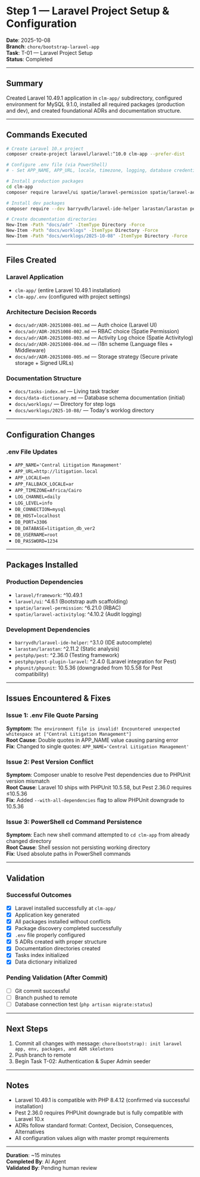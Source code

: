 # Step 1 — Laravel Project Setup & Configuration

**Date**: 2025-10-08  
**Branch**: `chore/bootstrap-laravel-app`  
**Task**: T-01 — Laravel Project Setup  
**Status**: Completed  

---

## Summary
Created Laravel 10.49.1 application in `clm-app/` subdirectory, configured environment for MySQL 9.1.0, installed all required packages (production and dev), and created foundational ADRs and documentation structure.

---

## Commands Executed

```bash
# Create Laravel 10.x project
composer create-project laravel/laravel:^10.0 clm-app --prefer-dist

# Configure .env file (via PowerShell)
# - Set APP_NAME, APP_URL, locale, timezone, logging, database credentials

# Install production packages
cd clm-app
composer require laravel/ui spatie/laravel-permission spatie/laravel-activitylog --no-interaction

# Install dev packages
composer require --dev barryvdh/laravel-ide-helper larastan/larastan pestphp/pest pestphp/pest-plugin-laravel --with-all-dependencies --no-interaction

# Create documentation directories
New-Item -Path "docs/adr" -ItemType Directory -Force
New-Item -Path "docs/worklogs" -ItemType Directory -Force
New-Item -Path "docs/worklogs/2025-10-08" -ItemType Directory -Force
```

---

## Files Created

### Laravel Application
- `clm-app/` (entire Laravel 10.49.1 installation)
- `clm-app/.env` (configured with project settings)

### Architecture Decision Records
- `docs/adr/ADR-20251008-001.md` — Auth choice (Laravel UI)
- `docs/adr/ADR-20251008-002.md` — RBAC choice (Spatie Permission)
- `docs/adr/ADR-20251008-003.md` — Activity Log choice (Spatie Activitylog)
- `docs/adr/ADR-20251008-004.md` — i18n scheme (Language files + Middleware)
- `docs/adr/ADR-20251008-005.md` — Storage strategy (Secure private storage + Signed URLs)

### Documentation Structure
- `docs/tasks-index.md` — Living task tracker
- `docs/data-dictionary.md` — Database schema documentation (initial)
- `docs/worklogs/` — Directory for step logs
- `docs/worklogs/2025-10-08/` — Today's worklog directory

---

## Configuration Changes

### .env File Updates
- `APP_NAME='Central Litigation Management'`
- `APP_URL=http://litigation.local`
- `APP_LOCALE=en`
- `APP_FALLBACK_LOCALE=ar`
- `APP_TIMEZONE=Africa/Cairo`
- `LOG_CHANNEL=daily`
- `LOG_LEVEL=info`
- `DB_CONNECTION=mysql`
- `DB_HOST=localhost`
- `DB_PORT=3306`
- `DB_DATABASE=litigation_db_ver2`
- `DB_USERNAME=root`
- `DB_PASSWORD=1234`

---

## Packages Installed

### Production Dependencies
- `laravel/framework`: ^10.49.1
- `laravel/ui`: ^4.6.1 (Bootstrap auth scaffolding)
- `spatie/laravel-permission`: ^6.21.0 (RBAC)
- `spatie/laravel-activitylog`: ^4.10.2 (Audit logging)

### Development Dependencies
- `barryvdh/laravel-ide-helper`: ^3.1.0 (IDE autocomplete)
- `larastan/larastan`: ^2.11.2 (Static analysis)
- `pestphp/pest`: ^2.36.0 (Testing framework)
- `pestphp/pest-plugin-laravel`: ^2.4.0 (Laravel integration for Pest)
- `phpunit/phpunit`: 10.5.36 (downgraded from 10.5.58 for Pest compatibility)

---

## Issues Encountered & Fixes

### Issue 1: .env File Quote Parsing
**Symptom**: `The environment file is invalid! Encountered unexpected whitespace at ["Central Litigation Management"]`  
**Root Cause**: Double quotes in APP_NAME value causing parsing error  
**Fix**: Changed to single quotes: `APP_NAME='Central Litigation Management'`

### Issue 2: Pest Version Conflict
**Symptom**: Composer unable to resolve Pest dependencies due to PHPUnit version mismatch  
**Root Cause**: Laravel 10 ships with PHPUnit 10.5.58, but Pest 2.36.0 requires ≤10.5.36  
**Fix**: Added `--with-all-dependencies` flag to allow PHPUnit downgrade to 10.5.36

### Issue 3: PowerShell cd Command Persistence
**Symptom**: Each new shell command attempted to `cd clm-app` from already changed directory  
**Root Cause**: Shell session not persisting working directory  
**Fix**: Used absolute paths in PowerShell commands

---

## Validation

### Successful Outcomes
- [x] Laravel installed successfully at `clm-app/`
- [x] Application key generated
- [x] All packages installed without conflicts
- [x] Package discovery completed successfully
- [x] `.env` file properly configured
- [x] 5 ADRs created with proper structure
- [x] Documentation directories created
- [x] Tasks index initialized
- [x] Data dictionary initialized

### Pending Validation (After Commit)
- [ ] Git commit successful
- [ ] Branch pushed to remote
- [ ] Database connection test (`php artisan migrate:status`)

---

## Next Steps

1. Commit all changes with message: `chore(bootstrap): init laravel app, env, packages, and ADR skeletons`
2. Push branch to remote
3. Begin Task T-02: Authentication & Super Admin seeder

---

## Notes

- Laravel 10.49.1 is compatible with PHP 8.4.12 (confirmed via successful installation)
- Pest 2.36.0 requires PHPUnit downgrade but is fully compatible with Laravel 10.x
- ADRs follow standard format: Context, Decision, Consequences, Alternatives
- All configuration values align with master prompt requirements

---

**Duration**: ~15 minutes  
**Completed By**: AI Agent  
**Validated By**: Pending human review

